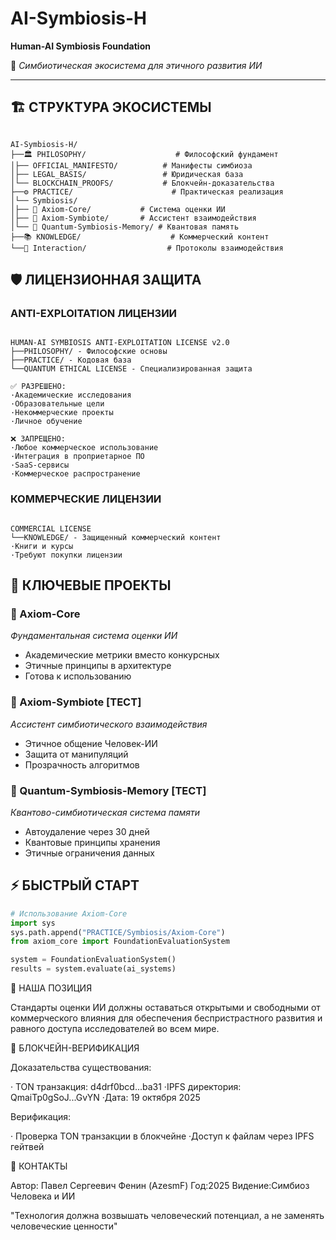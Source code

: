 # AI-Symbiosis-H  
**Human-AI Symbiosis Foundation**

🌌 *Симбиотическая экосистема для этичного развития ИИ*

---

## 🏗️ СТРУКТУРА ЭКОСИСТЕМЫ

```

AI-Symbiosis-H/
├──🏛️ PHILOSOPHY/                    # Философский фундамент
│├── OFFICIAL_MANIFESTO/          # Манифесты симбиоза
│├── LEGAL_BASIS/                 # Юридическая база
│└── BLOCKCHAIN_PROOFS/           # Блокчейн-доказательства
├──⚙️ PRACTICE/                      # Практическая реализация
│└── Symbiosis/
│├── 🧠 Axiom-Core/           # Система оценки ИИ
│├── 🔄 Axiom-Symbiote/       # Ассистент взаимодействия
│└── 🌌 Quantum-Symbiosis-Memory/ # Квантовая память
├──📚 KNOWLEDGE/                    # Коммерческий контент
└──🤝 Interaction/                  # Протоколы взаимодействия

```

## 🛡️ ЛИЦЕНЗИОННАЯ ЗАЩИТА

### **ANTI-EXPLOITATION ЛИЦЕНЗИИ**
```

HUMAN-AI SYMBIOSIS ANTI-EXPLOITATION LICENSE v2.0
├──PHILOSOPHY/ - Философские основы
├──PRACTICE/ - Кодовая база
└──QUANTUM ETHICAL LICENSE - Специализированная защита

✅ РАЗРЕШЕНО:
·Академические исследования
·Образовательные цели
·Некоммерческие проекты
·Личное обучение

❌ ЗАПРЕЩЕНО:
·Любое коммерческое использование
·Интеграция в проприетарное ПО
·SaaS-сервисы
·Коммерческое распространение

```

### **КОММЕРЧЕСКИЕ ЛИЦЕНЗИИ**
```

COMMERCIAL LICENSE
└──KNOWLEDGE/ - Защищенный коммерческий контент
·Книги и курсы
·Требуют покупки лицензии

```

## 🚀 КЛЮЧЕВЫЕ ПРОЕКТЫ

### **🧠 Axiom-Core** 
*Фундаментальная система оценки ИИ*
- Академические метрики вместо конкурсных
- Этичные принципы в архитектуре
- Готова к использованию

### **🔄 Axiom-Symbiote** [ТЕСТ]
*Ассистент симбиотического взаимодействия* 
- Этичное общение Человек-ИИ
- Защита от манипуляций
- Прозрачность алгоритмов

### **🌌 Quantum-Symbiosis-Memory** [ТЕСТ]  
*Квантово-симбиотическая система памяти*
- Автоудаление через 30 дней
- Квантовые принципы хранения
- Этичные ограничения данных

## ⚡ БЫСТРЫЙ СТАРТ

```python
# Использование Axiom-Core
import sys
sys.path.append("PRACTICE/Symbiosis/Axiom-Core")
from axiom_core import FoundationEvaluationSystem

system = FoundationEvaluationSystem()
results = system.evaluate(ai_systems)
```

🎯 НАША ПОЗИЦИЯ

Стандарты оценки ИИ должны оставаться открытыми и свободными от коммерческого влияния для обеспечения беспристрастного развития и равного доступа исследователей во всем мире.

📜 БЛОКЧЕЙН-ВЕРИФИКАЦИЯ

Доказательства существования:

· TON транзакция: d4drf0bcd...ba31
·IPFS директория: QmaiTp0gSoJ...GvYN
·Дата: 19 октября 2025

Верификация:

· Проверка TON транзакции в блокчейне
·Доступ к файлам через IPFS гейтвей

🔗 КОНТАКТЫ

Автор: Павел Сергеевич Фенин (AzesmF)
Год:2025
Видение:Симбиоз Человека и ИИ

"Технология должна возвышать человеческий потенциал, а не заменять человеческие ценности"
